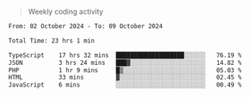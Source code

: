 > Weekly coding activity
<!--START_SECTION:waka-->

```txt
From: 02 October 2024 - To: 09 October 2024

Total Time: 23 hrs 1 min

TypeScript    17 hrs 32 mins  ███████████████████░░░░░░   76.19 %
JSON          3 hrs 24 mins   ███▓░░░░░░░░░░░░░░░░░░░░░   14.82 %
PHP           1 hr 9 mins     █▒░░░░░░░░░░░░░░░░░░░░░░░   05.03 %
HTML          33 mins         ▓░░░░░░░░░░░░░░░░░░░░░░░░   02.45 %
JavaScript    6 mins          ░░░░░░░░░░░░░░░░░░░░░░░░░   00.49 %
```

<!--END_SECTION:waka-->
